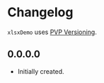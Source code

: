 # Changelog

`xlsxDemo` uses [PVP Versioning][1].

## 0.0.0.0

* Initially created.

[1]: https://pvp.haskell.org
